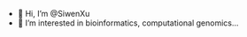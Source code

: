 - 👋 Hi, I’m @SiwenXu
- 👀 I’m interested in bioinformatics, computational genomics...


<!---
SiwenXu/SiwenXu is a ✨ special ✨ repository because its `README.md` (this file) appears on your GitHub profile.
You can click the Preview link to take a look at your changes.
--->
